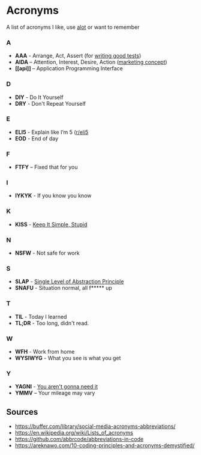 # Acronyms

A list of acronyms I like, use [alot](https://hyperboleandahalf.blogspot.com/2010/04/alot-is-better-than-you-at-everything.html) or want to remember

### A

- __AAA__ - Arrange, Act, Assert (for [writing good tests](https://automationpanda.com/2020/07/07/arrange-act-assert-a-pattern-for-writing-good-tests/))
- __AIDA__ – Attention, Interest, Desire, Action ([marketing concept](https://blog.hubspot.com/marketing/aida-model))
- __[[api]]__ – Application Programming Interface

### D

- __DIY__ - Do It Yourself
- __DRY__ - Don't Repeat Yourself

### E

- __ELI5__ - Explain like I’m 5 ([r/eli5](https://www.reddit.com/r/explainlikeimfive/)
- __EOD__ - End of day

### F

- __FTFY__ – Fixed that for you

### I

- __IYKYK__ - If you know you know

### K

- __KISS__ - [Keep It Simple, Stupid](http://principles-wiki.net/principles:keep_it_simple_stupid)

### N

- __NSFW__ - Not safe for work

### S

- __SLAP__ - [Single Level of Abstraction Principle](http://principles-wiki.net/principles:single_level_of_abstraction)
- __SNAFU__ - Situation normal, all f***** up

### T

- __TIL__ - Today I learned
- __TL;DR__ - Too long, didn't read.

### W

- __WFH__ - Work from home
- __WYSIWYG__ - What you see is what you get

### Y

- __YAGNI__ - [You aren't gonna need it](http://principles-wiki.net/principles:you_ain_t_gonna_need_it)
- __YMMV__ – Your mileage may vary

## Sources

- https://buffer.com/library/social-media-acronyms-abbreviations/
- https://en.wikipedia.org/wiki/Lists_of_acronyms
- https://github.com/abbrcode/abbreviations-in-code
- https://areknawo.com/10-coding-principles-and-acronyms-demystified/
